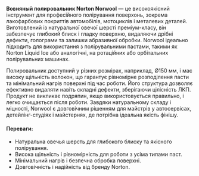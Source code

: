 **Вовняный полировальник Norton Norwool** — це високоякісний інструмент для професійного полірування поверхонь, зокрема лакофарбових покриттів автомобілів, мотоциклів і металевих деталей. Виготовлений із натуральної овечої шерсті преміум-класу, він забезпечує глибокий блиск і гладку поверхню, видаляючи дрібні дефекти, голограми та залишки абразивної обробки. Norwool ідеально підходить для використання з полірувальними пастами, такими як Norton Liquid Ice або аналогічні, на ротаційних або орбітальних полірувальних машинах.

Полировальник доступний у різних розмірах, наприклад, Ø150 мм, і має високу щільність волокон, що гарантує рівномірне розподілення пасти та мінімальний нагрів поверхні під час роботи. Його структура дозволяє ефективно видаляти навіть складні дефекти, зберігаючи цілісність ЛКП. Продукт не викликає подряпин, якщо використовується правильно, і легко очищається після роботи. Завдяки натуральному складу і міцності, Norwool є довговічним рішенням для майстрів у автосервісах, детейлінг-студіях і майстернях, де потрібна ідеальна якість фінішу.

#### Переваги:

- Натуральна овечья шерсть для глибокого блиску та якісного полірування.
- Висока щільність і рівномірність для роботи з усіма типами паст.
- Мінімальний нагрів і безпечна обробка поверхні.
- Довговічність і надійність від бренду Norton.
